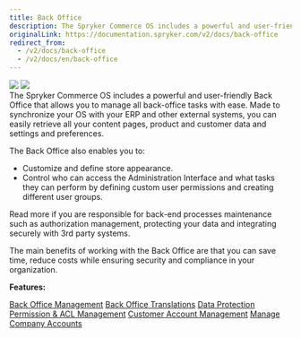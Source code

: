 ```yaml
---
title: Back Office
description: The Spryker Commerce OS includes a powerful and user-friendly Administration Interface that allows you to manage all back-office tasks with ease.
originalLink: https://documentation.spryker.com/v2/docs/back-office
redirect_from:
  - /v2/docs/back-office
  - /v2/docs/en/back-office
---
```


<div class='feature-text'>
    <div class='feature-images'>
    <img class="light-mode" src="https://spryker.s3.eu-central-1.amazonaws.com/docs/Document+360/Capabilities+icons/light/backoffice.svg"/>
    <img class="dark-mode" src="https://spryker.s3.eu-central-1.amazonaws.com/docs/Document+360/Capabilities+icons/dark/backoffice.svg"/>
    </div>
    <div class="feature-text-wrap">
The Spryker Commerce OS includes a powerful and user-friendly Back Office that allows you to manage all back-office tasks with ease. Made to synchronize your OS with your ERP and other external systems, you can easily retrieve all your content pages, product and customer data and settings and preferences.

The Back Office also enables you to:

* Customize and define store appearance.
* Control who can access the Administration Interface and what tasks they can perform by defining custom user permissions and creating different user groups.

Read more if you are responsible for back-end processes maintenance such as authorization management, protecting your data and integrating securely with 3rd party systems.

The main benefits of working with the Back Office are that you can save time, reduce costs while ensuring security and compliance in your organization.
</div>
</div>

**Features:**
<div>
<a class="feature-link" href="https://documentation.spryker.com/v2/docs/administration-interface">Back Office Management</a>    
<a class="feature-link" href="https://documentation.spryker.com/v2/docs/back-office-translations-201903">Back Office Translations</a>    
<a class="feature-link" href="https://documentation.spryker.com/v2/docs/data-protection">Data Protection</a>    
<a class="feature-link" href="https://documentation.spryker.com/v2/docs/permission-acl-management">Permission & ACL Management</a>  
<a class="feature-link" href="https://documentation.spryker.com/v2/docs/customer-management">Customer Account Management</a>
<a class="feature-link" href="https://documentation.spryker.com/v2/docs/company-account">Manage Company Accounts</a>
</div>
